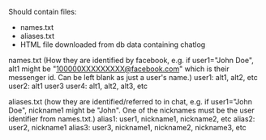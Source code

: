 Should contain files:

* names.txt
* aliases.txt
* HTML file downloaded from db data containing chatlog

names.txt
(How they are identified by facebook, e.g. if user1="John Doe", alt1 might be "100000XXXXXXXXX@facebook.com" which is their messenger id. Can be left blank as just a user's name.)
user1: alt1, alt2, etc
user2: alt1
user3
user4: alt1, alt2, alt3, etc

aliases.txt
(how they are identified/referred to in chat, e.g. if user1="John Doe", nickname1 might be "John". One of the nicknames must be the user identifier from names.txt.)
alias1: user1, nickname1, nickname2, etc
alias2: user2, nickname1
alias3: user3, nickname1, nickname2, nickname3, etc